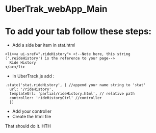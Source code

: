 # UberTrak_webApp_Main

# To add your tab follow these steps:

* Add a side bar item in stat.html 
```
<li><a ui-sref=".rideHistory"> <!--Note here, this string ('.reideHistory') is the reference to your page-->
  Ride History
</a></li>
```
* In UberTrack.js add :     
```
.state('stat.rideHistory', { //append your name string to 'stat'
  url: '/rideHistory',
  templateUrl: 'partial/rideHistory.html', // relative path
  controller: 'rideHistoryCtrl' //controller
  })
  ```

* Add your controller 
* Create the html file

That should do it. HTH 

